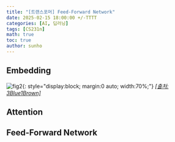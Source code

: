 ```yaml
---
title: "[트랜스포머] Feed-Forward Network"
date: 2025-02-15 18:00:00 +/-TTTT
categories: [AI, 딥러닝]
tags: [CS231n]
math: true
toc: true
author: sunho
---
```


## Embedding

![fig2](dl/transformer/2.png){: style="display:block; margin:0 auto; width:70%;"}
_[[출처: 3Blue1Brown]](https://www.youtube.com/watch?v=wjZofJX0v4M&list=PLZHQObOWTQDNU6R1_67000Dx_ZCJB-3pi&index=6)_

## Attention

## Feed-Forward Network

